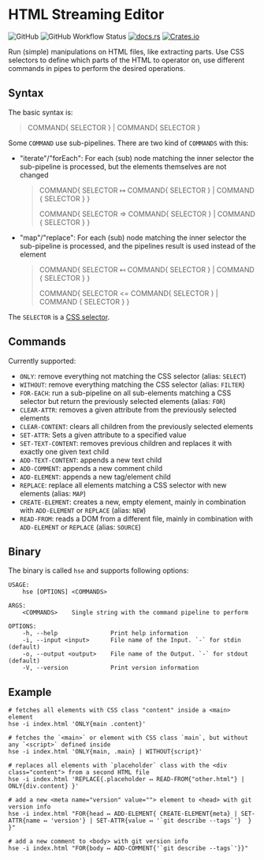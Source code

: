HTML Streaming Editor
=======================

![GitHub](https://img.shields.io/github/license/kelko/html-streaming-editor)
![GitHub Workflow Status](https://img.shields.io/github/workflow/status/kelko/html-streaming-editor/Rust)
[![docs.rs](https://img.shields.io/docsrs/html-streaming-editor?style=flat-square])](https://docs.rs/html-streaming-editor/)
[![Crates.io](https://img.shields.io/crates/v/html-streaming-editor)](https://crates.io/crates/html-streaming-editor)


Run (simple) manipulations on HTML files, like extracting parts.
Use CSS selectors to define which parts of the HTML to operator on,
use different commands in pipes to perform the desired operations.

Syntax
----------

The basic syntax is:
> COMMAND{ SELECTOR } | COMMAND{ SELECTOR }

Some `COMMAND` use sub-pipelines. There are two kind of `COMMANDS` with this:
- "iterate"/"forEach": For each (sub) node matching the inner selector the sub-pipeline is processed, but the elements themselves are not changed

  > COMMAND{ SELECTOR ↦ COMMAND{ SELECTOR } | COMMAND { SELECTOR } }
  > 
  > COMMAND{ SELECTOR => COMMAND{ SELECTOR } | COMMAND { SELECTOR } }

- "map"/"replace": For each (sub) node matching the inner selector the sub-pipeline is processed, and the pipelines result is used instead of the element

  > COMMAND{ SELECTOR ↤ COMMAND{ SELECTOR } | COMMAND { SELECTOR } }
  > 
  > COMMAND{ SELECTOR <= COMMAND{ SELECTOR } | COMMAND { SELECTOR } }
 
The `SELECTOR` is a [CSS selector](https://developer.mozilla.org/en-US/docs/Web/CSS/CSS_Selectors).

Commands
-------------

Currently supported:

- `ONLY`: remove everything not matching the CSS selector (alias: `SELECT`)
- `WITHOUT`: remove everything matching the CSS selector (alias: `FILTER`)
- `FOR-EACH`: run a sub-pipeline on all sub-elements matching a CSS selector but return the previously selected elements (alias: `FOR`)
- `CLEAR-ATTR`: removes a given attribute from the previously selected elements  
- `CLEAR-CONTENT`: clears all children from the previously selected elements
- `SET-ATTR`: Sets a given attribute to a specified value
- `SET-TEXT-CONTENT`: removes previous children and replaces it with exactly one given text child
- `ADD-TEXT-CONTENT`: appends a new text child
- `ADD-COMMENT`: appends a new comment child
- `ADD-ELEMENT`: appends a new tag/element child
- `REPLACE`: replace all elements matching a CSS selector with new elements (alias: `MAP`)
- `CREATE-ELEMENT`: creates a new, empty element, mainly in combination with `ADD-ELEMENT` or `REPLACE` (alias: `NEW`)
- `READ-FROM`: reads a DOM from a different file, mainly in combination with `ADD-ELEMENT` or `REPLACE` (alias: `SOURCE`) 

Binary
-------

The binary is called `hse` and supports following options:

```
USAGE:
    hse [OPTIONS] <COMMANDS>

ARGS:
    <COMMANDS>    Single string with the command pipeline to perform

OPTIONS:
    -h, --help               Print help information
    -i, --input <input>      File name of the Input. `-` for stdin (default)
    -o, --output <output>    File name of the Output. `-` for stdout (default)
    -V, --version            Print version information
```

Example
--------

```shell
# fetches all elements with CSS class "content" inside a <main> element
hse -i index.html 'ONLY{main .content}'

# fetches the `<main>` or element with CSS class `main`, but without any `<script>` defined inside
hse -i index.html 'ONLY{main, .main} | WITHOUT{script}'

# replaces all elements with `placeholder` class with the <div class="content"> from a second HTML file 
hse -i index.html 'REPLACE{.placeholder ↤ READ-FROM{"other.html"} | ONLY{div.content} }'

# add a new <meta name="version" value=""> element to <head> with git version info 
hse -i index.html "FOR{head ↦ ADD-ELEMENT{ CREATE-ELEMENT{meta} | SET-ATTR{name ↤ 'version'} | SET-ATTR{value ↤ '`git describe --tags`'}  } }"

# add a new comment to <body> with git version info
hse -i index.html "FOR{body ↦ ADD-COMMENT{'`git describe --tags`'}}"
```
